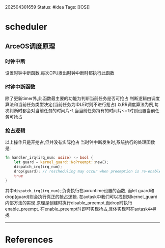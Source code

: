 202504301659
Status: #idea
Tags: [[OS]]

# scheduler
## ArceOS调度原理
### 时钟中断
设置时钟中断函数,每次CPU发出时钟中断时都执行此函数
### 时钟中断函数
除了更新timer外,此函数最主要的功能为判断当前任务是否可抢占
判断逻辑由调度算法和当前任务类型决定(当前任务为IDLE时则不进行抢占)
以RR调度算法为例,每次判断时都会对当前任务的时间片-1,当当前任务持有的时间片<=1时则设置当前任务可抢占
### 抢占逻辑
以上操作只是开抢占,但并没有实际抢占
当时钟中断发生时,系统执行的处理函数是: 
```rust
fn handler_irq(irq_num: usize) -> bool {
    let guard = kernel_guard::NoPreempt::new();
    dispatch_irq(irq_num);
    drop(guard); // rescheduling may occur when preemption is re-enabled.
    true
}
```
其中``dispatch_irq(irq_num);``负责执行在axruntime设置的函数,
而let guard和drop(guard)则会执行真正的抢占逻辑.
在axtask中我们可以找到对kernel_guard内部方法的实现
原理是创建时执行disable_preempt,而drop时执行enable_preempt.
在enable_preempt时即可实现抢占,具体实现可在axtask中寻找

___
# References
